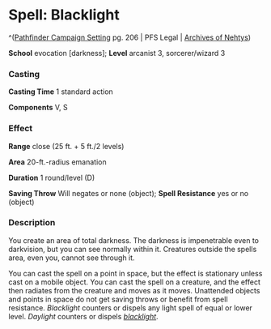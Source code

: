 # Spell: Blacklight

^([Pathfinder Campaign Setting][ss-blacklight] pg. 206 | PFS Legal | [Archives of Nehtys][sn-blacklight])

**School** evocation [darkness]; **Level** arcanist 3, sorcerer/wizard 3

### Casting

**Casting Time** 1 standard action  

**Components** V, S

### Effect

**Range** close (25 ft. + 5 ft./2 levels)  

**Area** 20-ft.-radius emanation  

**Duration** 1 round/level (D)  

**Saving Throw** Will negates or none (object); **Spell Resistance** yes or no (object)

### Description

You create an area of total darkness. The darkness is impenetrable even to darkvision, but you can see normally within it. Creatures outside the spells area, even you, cannot see through it.  

You can cast the spell on a point in space, but the effect is stationary unless cast on a mobile object. You can cast the spell on a creature, and the effect then radiates from the creature and moves as it moves. Unattended objects and points in space do not get saving throws or benefit from spell resistance. _Blacklight_ counters or dispels any light spell of equal or lower level. _Daylight_ counters or dispels _[blacklight]_.

[ss-blacklight]: http://paizo.com/store/downloads/p
[sn-blacklight]: http://www.archivesofnethys.com/SpellDisplay.aspx?ItemName=Blacklight
[blacklight]: http://www.archivesofnethys.com/SpellDisplay.aspx?ItemName=blacklight